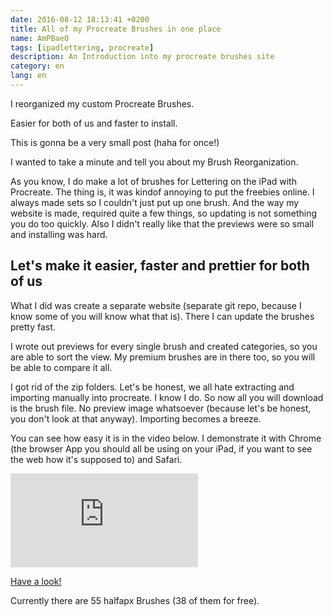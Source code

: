 ```yaml
---
date: 2016-08-12 18:13:41 +0200
title: All of my Procreate Brushes in one place
name: AmPBaeO
tags: [ipadlettering, procreate]
description: An Introduction into my procreate brushes site
category: en
lang: en
---
```

I reorganized my custom Procreate Brushes.

Easier for both of us and faster to install.

<!-- more -->

This is gonna be a very small post (haha for once!)

I wanted to take a minute and tell you about my Brush Reorganization.

As you know, I do make a lot of brushes for Lettering on the iPad with Procreate. The thing is, it was kindof annoying to put the freebies online. I always made sets so I couldn't just put up one brush. And the way my website is made, required quite a few things, so updating is not something you do too quickly. Also I didn't really like that the previews were so small and installing was hard.

## Let's make it easier, faster and prettier for both of us
What I did was create a separate website (separate git repo, because I know some of you will know what that is). There I can update the brushes pretty fast.

I wrote out previews for every single brush and created categories, so you are able to sort the view.
My premium brushes are in there too, so you will be able to compare it all.

I got rid of the zip folders. Let's be honest, we all hate extracting and importing manually into procreate. I know I do.
So now all you will download is the brush file. No preview image whatsoever (because let's be honest, you don't look at that anyway). Importing becomes a breeze.

You can see how easy it is in the video below. I demonstrate it with Chrome (the browser App you should all be using on your iPad, if you want to see the web how it's supposed to) and Safari.

<div class="video-4-3"><iframe src="https://www.youtube.com/embed/DkjDIIoPiBY" frameborder="0" allowfullscreen></iframe></div>

<a href="http://halfapx.com/procreate-brushes/" class="btn"><i class="fa fa-eye"></i> Have a look!</a>

Currently there are 55 halfapx Brushes (38 of them for free).
